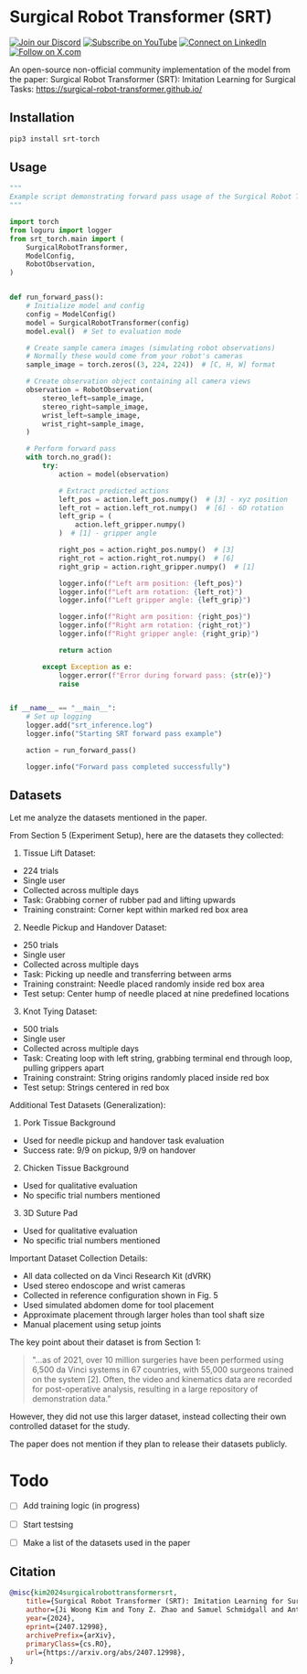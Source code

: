 # Surgical Robot Transformer (SRT)

[![Join our Discord](https://img.shields.io/badge/Discord-Join%20our%20server-5865F2?style=for-the-badge&logo=discord&logoColor=white)](https://discord.gg/agora-999382051935506503) [![Subscribe on YouTube](https://img.shields.io/badge/YouTube-Subscribe-red?style=for-the-badge&logo=youtube&logoColor=white)](https://www.youtube.com/@kyegomez3242) [![Connect on LinkedIn](https://img.shields.io/badge/LinkedIn-Connect-blue?style=for-the-badge&logo=linkedin&logoColor=white)](https://www.linkedin.com/in/kye-g-38759a207/) [![Follow on X.com](https://img.shields.io/badge/X.com-Follow-1DA1F2?style=for-the-badge&logo=x&logoColor=white)](https://x.com/kyegomezb)


An open-source non-official community implementation of the model from the paper: Surgical Robot Transformer (SRT): Imitation Learning for Surgical Tasks: https://surgical-robot-transformer.github.io/


## Installation

```bash
pip3 install srt-torch
```


## Usage

```python
"""
Example script demonstrating forward pass usage of the Surgical Robot Transformer.
"""

import torch
from loguru import logger
from srt_torch.main import (
    SurgicalRobotTransformer,
    ModelConfig,
    RobotObservation,
)


def run_forward_pass():
    # Initialize model and config
    config = ModelConfig()
    model = SurgicalRobotTransformer(config)
    model.eval()  # Set to evaluation mode

    # Create sample camera images (simulating robot observations)
    # Normally these would come from your robot's cameras
    sample_image = torch.zeros((3, 224, 224))  # [C, H, W] format

    # Create observation object containing all camera views
    observation = RobotObservation(
        stereo_left=sample_image,
        stereo_right=sample_image,
        wrist_left=sample_image,
        wrist_right=sample_image,
    )

    # Perform forward pass
    with torch.no_grad():
        try:
            action = model(observation)

            # Extract predicted actions
            left_pos = action.left_pos.numpy()  # [3] - xyz position
            left_rot = action.left_rot.numpy()  # [6] - 6D rotation
            left_grip = (
                action.left_gripper.numpy()
            )  # [1] - gripper angle

            right_pos = action.right_pos.numpy()  # [3]
            right_rot = action.right_rot.numpy()  # [6]
            right_grip = action.right_gripper.numpy()  # [1]

            logger.info(f"Left arm position: {left_pos}")
            logger.info(f"Left arm rotation: {left_rot}")
            logger.info(f"Left gripper angle: {left_grip}")

            logger.info(f"Right arm position: {right_pos}")
            logger.info(f"Right arm rotation: {right_rot}")
            logger.info(f"Right gripper angle: {right_grip}")

            return action

        except Exception as e:
            logger.error(f"Error during forward pass: {str(e)}")
            raise


if __name__ == "__main__":
    # Set up logging
    logger.add("srt_inference.log")
    logger.info("Starting SRT forward pass example")

    action = run_forward_pass()

    logger.info("Forward pass completed successfully")


```

## Datasets
Let me analyze the datasets mentioned in the paper.

From Section 5 (Experiment Setup), here are the datasets they collected:

1. Tissue Lift Dataset:
- 224 trials
- Single user
- Collected across multiple days
- Task: Grabbing corner of rubber pad and lifting upwards
- Training constraint: Corner kept within marked red box area

2. Needle Pickup and Handover Dataset:
- 250 trials
- Single user
- Collected across multiple days
- Task: Picking up needle and transferring between arms
- Training constraint: Needle placed randomly inside red box area
- Test setup: Center hump of needle placed at nine predefined locations

3. Knot Tying Dataset:
- 500 trials
- Single user
- Collected across multiple days
- Task: Creating loop with left string, grabbing terminal end through loop, pulling grippers apart
- Training constraint: String origins randomly placed inside red box
- Test setup: Strings centered in red box

Additional Test Datasets (Generalization):
1. Pork Tissue Background
- Used for needle pickup and handover task evaluation
- Success rate: 9/9 on pickup, 9/9 on handover

2. Chicken Tissue Background
- Used for qualitative evaluation
- No specific trial numbers mentioned

3. 3D Suture Pad
- Used for qualitative evaluation
- No specific trial numbers mentioned

Important Dataset Collection Details:
- All data collected on da Vinci Research Kit (dVRK)
- Used stereo endoscope and wrist cameras
- Collected in reference configuration shown in Fig. 5
- Used simulated abdomen dome for tool placement
- Approximate placement through larger holes than tool shaft size
- Manual placement using setup joints

The key point about their dataset is from Section 1:
> "...as of 2021, over 10 million surgeries have been performed using 6,500 da Vinci systems in 67 countries, with 55,000 surgeons trained on the system [2]. Often, the video and kinematics data are recorded for post-operative analysis, resulting in a large repository of demonstration data."

However, they did not use this larger dataset, instead collecting their own controlled dataset for the study.

The paper does not mention if they plan to release their datasets publicly.


# Todo

- [ ] Add training logic (in progress)
- [ ] Start testsing
- [ ] Make a list of the datasets used in the paper


## Citation


```bibtex
@misc{kim2024surgicalrobottransformersrt,
    title={Surgical Robot Transformer (SRT): Imitation Learning for Surgical Tasks}, 
    author={Ji Woong Kim and Tony Z. Zhao and Samuel Schmidgall and Anton Deguet and Marin Kobilarov and Chelsea Finn and Axel Krieger},
    year={2024},
    eprint={2407.12998},
    archivePrefix={arXiv},
    primaryClass={cs.RO},
    url={https://arxiv.org/abs/2407.12998}, 
}
```